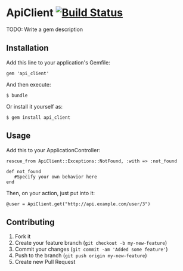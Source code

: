 # ApiClient [![Build Status](https://secure.travis-ci.org/plribeiro3000/api_client.png)](http://travis-ci.org/plribeiro3000/api_client)

TODO: Write a gem description

## Installation

Add this line to your application's Gemfile:

    gem 'api_client'

And then execute:

    $ bundle

Or install it yourself as:

    $ gem install api_client

## Usage

Add this to your ApplicationController:

    rescue_from ApiClient::Exceptions::NotFound, :with => :not_found

    def not_found
       #Specify your own behavior here
    end

Then, on your action, just put into it:

    @user = ApiClient.get("http://api.example.com/user/3")

## Contributing

1. Fork it
2. Create your feature branch (`git checkout -b my-new-feature`)
3. Commit your changes (`git commit -am 'Added some feature'`)
4. Push to the branch (`git push origin my-new-feature`)
5. Create new Pull Request
